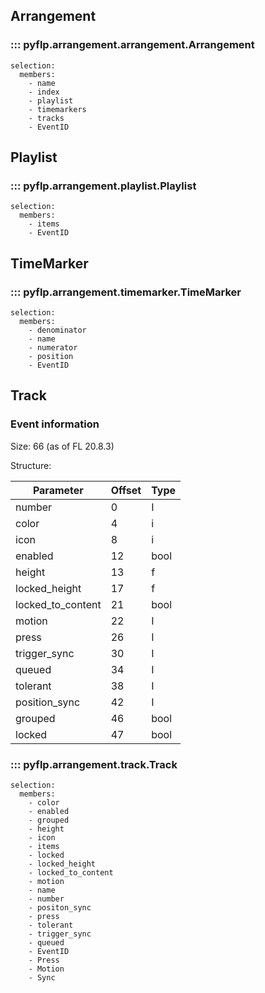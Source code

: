 ## Arrangement

### ::: pyflp.arrangement.arrangement.Arrangement
    selection:
      members:
        - name
        - index
        - playlist
        - timemarkers
        - tracks
        - EventID

## Playlist

### ::: pyflp.arrangement.playlist.Playlist
    selection:
      members:
        - items
        - EventID

## TimeMarker

### ::: pyflp.arrangement.timemarker.TimeMarker
    selection:
      members:
        - denominator
        - name
        - numerator
        - position
        - EventID

## Track

### Event information

Size: 66 (as of FL 20.8.3)

Structure:

| Parameter         | Offset | Type |
| ----------------- | ------ | ---- |
| number            | 0      | I    |
| color             | 4      | i    |
| icon              | 8      | i    |
| enabled           | 12     | bool |
| height            | 13     | f    |
| locked_height     | 17     | f    |
| locked_to_content | 21     | bool |
| motion            | 22     | I    |
| press             | 26     | I    |
| trigger_sync      | 30     | I    |
| queued            | 34     | I    |
| tolerant          | 38     | I    |
| position_sync     | 42     | I    |
| grouped           | 46     | bool |
| locked            | 47     | bool |

### ::: pyflp.arrangement.track.Track
    selection:
      members:
        - color
        - enabled
        - grouped
        - height
        - icon
        - items
        - locked
        - locked_height
        - locked_to_content
        - motion
        - name
        - number
        - positon_sync
        - press
        - tolerant
        - trigger_sync
        - queued
        - EventID
        - Press
        - Motion
        - Sync
